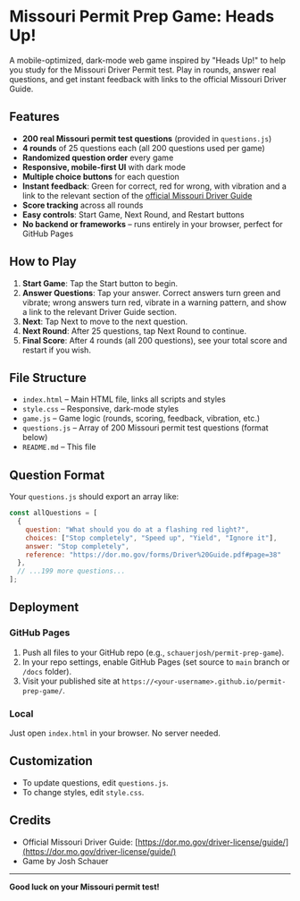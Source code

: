 # Missouri Permit Prep Game: Heads Up!

A mobile-optimized, dark-mode web game inspired by "Heads Up!" to help you study for the Missouri Driver Permit test. Play in rounds, answer real questions, and get instant feedback with links to the official Missouri Driver Guide.

## Features

- **200 real Missouri permit test questions** (provided in `questions.js`)
- **4 rounds** of 25 questions each (all 200 questions used per game)
- **Randomized question order** every game
- **Responsive, mobile-first UI** with dark mode
- **Multiple choice buttons** for each question
- **Instant feedback**: Green for correct, red for wrong, with vibration and a link to the relevant section of the [official Missouri Driver Guide](https://dor.mo.gov/driver-license/guide/)
- **Score tracking** across all rounds
- **Easy controls**: Start Game, Next Round, and Restart buttons
- **No backend or frameworks** – runs entirely in your browser, perfect for GitHub Pages

## How to Play

1. **Start Game**: Tap the Start button to begin.
2. **Answer Questions**: Tap your answer. Correct answers turn green and vibrate; wrong answers turn red, vibrate in a warning pattern, and show a link to the relevant Driver Guide section.
3. **Next**: Tap Next to move to the next question.
4. **Next Round**: After 25 questions, tap Next Round to continue.
5. **Final Score**: After 4 rounds (all 200 questions), see your total score and restart if you wish.

## File Structure

- `index.html` – Main HTML file, links all scripts and styles
- `style.css` – Responsive, dark-mode styles
- `game.js` – Game logic (rounds, scoring, feedback, vibration, etc.)
- `questions.js` – Array of 200 Missouri permit test questions (format below)
- `README.md` – This file

## Question Format

Your `questions.js` should export an array like:

```js
const allQuestions = [
  {
    question: "What should you do at a flashing red light?",
    choices: ["Stop completely", "Speed up", "Yield", "Ignore it"],
    answer: "Stop completely",
    reference: "https://dor.mo.gov/forms/Driver%20Guide.pdf#page=38"
  },
  // ...199 more questions...
];
```

## Deployment

### GitHub Pages
1. Push all files to your GitHub repo (e.g., `schauerjosh/permit-prep-game`).
2. In your repo settings, enable GitHub Pages (set source to `main` branch or `/docs` folder).
3. Visit your published site at `https://<your-username>.github.io/permit-prep-game/`.

### Local
Just open `index.html` in your browser. No server needed.

## Customization
- To update questions, edit `questions.js`.
- To change styles, edit `style.css`.

## Credits
- Official Missouri Driver Guide: [https://dor.mo.gov/driver-license/guide/](https://dor.mo.gov/driver-license/guide/)
- Game by Josh Schauer

---

**Good luck on your Missouri permit test!**
